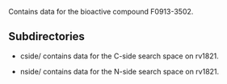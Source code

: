Contains data for the bioactive compound F0913-3502.

## Subdirectories

- cside/ contains data for the C-side search space on rv1821.

- nside/ contains data for the N-side search space on rv1821.

